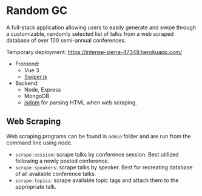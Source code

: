# Random GC

A full-stack application allowing users to easily generate and swipe through a customizable, randomly selected list of talks from a web scraped database of over 100 semi-annual conferences.

Temporary deployment: https://intense-sierra-47349.herokuapp.com/

- Frontend:
  - Vue 3
  - [Swiper.js](https://swiperjs.com/)
- Backend:
  - Node, Express
  - MongoDB
  - [jsdom](https://github.com/jsdom/jsdom) for parsing HTML when web scraping.

## Web Scraping

Web scraping programs can be found in `admin` folder and are run from the command line using node.

- `scrape:session`: scrape talks by conference session. Best utilized following a newly posted conference.
- `scrape:speakers`: scrape talks by speaker. Best for recreating database of all available conference talks.
- `scrape:topics`: scrape available topic tags and attach them to the appropriate talk.
